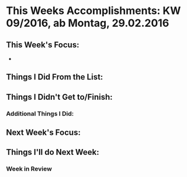 # This Weeks Accomplishments: KW 09/2016, ab Montag, 29.02.2016

## This Week's Focus:
* 

## Things I Did From the List:



## Things I Didn't Get to/Finish:



### Additional Things I Did:




## Next Week's Focus: 




## Things I'll do Next Week:



### Week in Review
